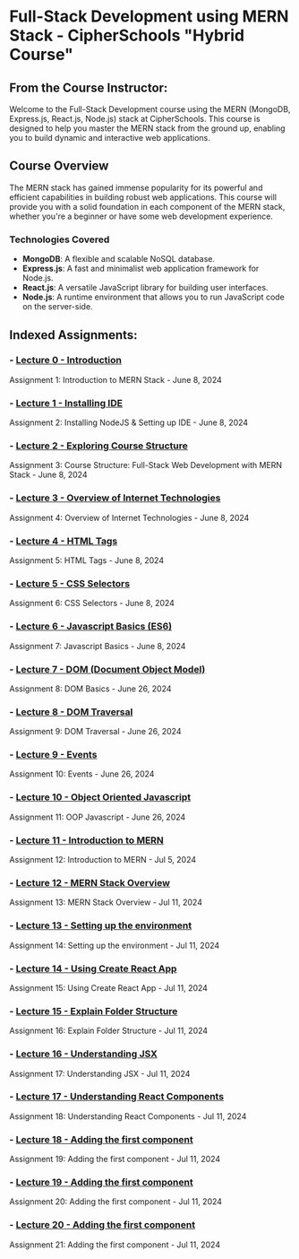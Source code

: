 # Full-Stack Development using MERN Stack - CipherSchools "Hybrid Course"

## From the Course Instructor:
Welcome to the Full-Stack Development course using the MERN (MongoDB, Express.js, React.js, Node.js) stack at CipherSchools. This course is designed to help you master the MERN stack from the ground up, enabling you to build dynamic and interactive web applications.

## Course Overview
The MERN stack has gained immense popularity for its powerful and efficient capabilities in building robust web applications. This course will provide you with a solid foundation in each component of the MERN stack, whether you're a beginner or have some web development experience.

### Technologies Covered

- **MongoDB**: A flexible and scalable NoSQL database.
- **Express.js**: A fast and minimalist web application framework for Node.js.
- **React.js**: A versatile JavaScript library for building user interfaces.
- **Node.js**: A runtime environment that allows you to run JavaScript code on the server-side.

## Indexed Assignments:
### - **[Lecture 0 - Introduction](https://github.com/PriyanshK09/CipherSchools-Full-Stack-Development-MERN-Stack/tree/main/Lecture0-CipherSchools)**
Assignment 1: Introduction to MERN Stack - June 8, 2024

### - **[Lecture 1 - Installing IDE](https://github.com/PriyanshK09/CipherSchools-Full-Stack-Development-MERN-Stack/tree/main/Lecture1-CipherSchools)**
Assignment 2: Installing NodeJS & Setting up IDE - June 8, 2024

### - **[Lecture 2 - Exploring Course Structure](https://github.com/PriyanshK09/CipherSchools-Full-Stack-Development-MERN-Stack/tree/main/Lecture2-CipherSchools)**
Assignment 3: Course Structure: Full-Stack Web Development with MERN Stack - June 8, 2024

### - **[Lecture 3 - Overview of Internet Technologies](https://github.com/PriyanshK09/CipherSchools-Full-Stack-Development-MERN-Stack/tree/main/Lecture3-CipherSchools)**
Assignment 4: Overview of Internet Technologies - June 8, 2024

### - **[Lecture 4 - HTML Tags](https://github.com/PriyanshK09/CipherSchools-Full-Stack-Development-MERN-Stack/tree/main/Lecture4-CipherSchools)**
Assignment 5: HTML Tags - June 8, 2024

### - **[Lecture 5 - CSS Selectors](https://github.com/PriyanshK09/CipherSchools-Full-Stack-Development-MERN-Stack/tree/main/Lecture5-CipherSchools)**
Assignment 6: CSS Selectors - June 8, 2024

### - **[Lecture 6 - Javascript Basics (ES6)](https://github.com/PriyanshK09/CipherSchools-Full-Stack-Development-MERN-Stack/tree/main/Lecture6-CipherSchools)**
Assignment 7: Javascript Basics - June 8, 2024

### - **[Lecture 7 - DOM (Document Object Model)](https://github.com/PriyanshK09/CipherSchools-Full-Stack-Development-MERN-Stack/tree/main/Lecture7-CipherSchools)**
Assignment 8: DOM Basics - June 26, 2024

### - **[Lecture 8 - DOM Traversal](https://github.com/PriyanshK09/CipherSchools-Full-Stack-Development-MERN-Stack/tree/main/Lecture8-CipherSchools)**
Assignment 9: DOM Traversal - June 26, 2024

### - **[Lecture 9 - Events](https://github.com/PriyanshK09/CipherSchools-Full-Stack-Development-MERN-Stack/tree/main/Lecture9-CipherSchools)**
Assignment 10: Events - June 26, 2024

### - **[Lecture 10 - Object Oriented Javascript](https://github.com/PriyanshK09/CipherSchools-Full-Stack-Development-MERN-Stack/tree/main/Lecture10-CipherSchools)**
Assignment 11: OOP Javascript - June 26, 2024

### - **[Lecture 11 - Introduction to MERN](https://github.com/PriyanshK09/CipherSchools-Full-Stack-Development-MERN-Stack/tree/main/Lecture11-CipherSchools)**
Assignment 12: Introduction to MERN - Jul 5, 2024

### - **[Lecture 12 - MERN Stack Overview](https://github.com/PriyanshK09/CipherSchools-Full-Stack-Development-MERN-Stack/tree/main/Lecture12-CipherSchools)**
Assignment 13: MERN Stack Overview - Jul 11, 2024

### - **[Lecture 13 - Setting up the environment](https://github.com/PriyanshK09/CipherSchools-Full-Stack-Development-MERN-Stack/tree/main/Lecture13-CipherSchools)**
Assignment 14: Setting up the environment - Jul 11, 2024

### - **[Lecture 14 - Using Create React App](https://github.com/PriyanshK09/CipherSchools-Full-Stack-Development-MERN-Stack/tree/main/Lecture14-CipherSchools)**
Assignment 15: Using Create React App - Jul 11, 2024

### - **[Lecture 15 - Explain Folder Structure](https://github.com/PriyanshK09/CipherSchools-Full-Stack-Development-MERN-Stack/tree/main/Lecture15-CipherSchools)**
Assignment 16: Explain Folder Structure - Jul 11, 2024

### - **[Lecture 16 - Understanding JSX](https://github.com/PriyanshK09/CipherSchools-Full-Stack-Development-MERN-Stack/tree/main/Lecture16-CipherSchools)**
Assignment 17: Understanding JSX - Jul 11, 2024

### - **[Lecture 17 - Understanding React Components](https://github.com/PriyanshK09/CipherSchools-Full-Stack-Development-MERN-Stack/tree/main/Lecture17-CipherSchools)**
Assignment 18: Understanding React Components - Jul 11, 2024

### - **[Lecture 18 - Adding the first component](https://github.com/PriyanshK09/CipherSchools-Full-Stack-Development-MERN-Stack/tree/main/Lecture18-CipherSchools)**
Assignment 19: Adding the first component - Jul 11, 2024

### - **[Lecture 19 - Adding the first component](https://github.com/PriyanshK09/CipherSchools-Full-Stack-Development-MERN-Stack/tree/main/Lecture19-ToDoList-CipherSchools)**
Assignment 20: Adding the first component - Jul 11, 2024

### - **[Lecture 20 - Adding the first component](https://github.com/PriyanshK09/CipherSchools-Full-Stack-Development-MERN-Stack/tree/main/Lecture19-ToDoList-CipherSchools)**
Assignment 21: Adding the first component - Jul 11, 2024